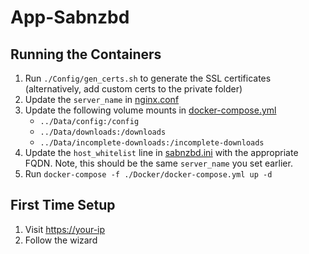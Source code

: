 # App-Sabnzbd

## Running the Containers

1. Run `./Config/gen_certs.sh` to generate the SSL certificates (alternatively,
   add custom certs to the private folder)
2. Update the `server_name` in [nginx.conf](./Config/nginx.conf)
3. Update the following volume mounts in [docker-compose.yml](./Docker/docker-compose.yml)
    * `../Data/config:/config`
    * `../Data/downloads:/downloads`
    * `../Data/incomplete-downloads:/incomplete-downloads`
4. Update the `host_whitelist` line in [sabnzbd.ini](./Config/sabnzbd.ini) with
   the appropriate FQDN. Note, this should be the same `server_name` you set
   earlier.
5. Run `docker-compose -f ./Docker/docker-compose.yml up -d`

## First Time Setup

1. Visit <https://your-ip>
2. Follow the wizard
